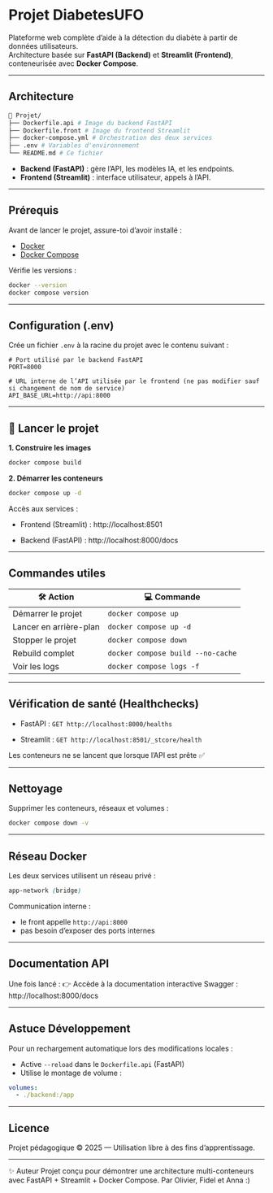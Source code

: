 # Projet DiabetesUFO

Plateforme web complète d’aide à la détection du diabète à partir de données utilisateurs.  
Architecture basée sur **FastAPI (Backend)** et **Streamlit (Frontend)**, conteneurisée avec **Docker Compose**.

---

## Architecture
```bash
📁 Projet/
├── Dockerfile.api # Image du backend FastAPI
├── Dockerfile.front # Image du frontend Streamlit
├── docker-compose.yml # Orchestration des deux services
├── .env # Variables d'environnement
└── README.md # Ce fichier
```

- **Backend (FastAPI)** : gère l’API, les modèles IA, et les endpoints.
- **Frontend (Streamlit)** : interface utilisateur, appels à l’API.

---

## Prérequis

Avant de lancer le projet, assure-toi d’avoir installé :

- [Docker](https://docs.docker.com/get-docker/)
- [Docker Compose](https://docs.docker.com/compose/)

Vérifie les versions :
```bash
docker --version
docker compose version
```

---

## Configuration (.env)

Crée un fichier `.env` à la racine du projet avec le contenu suivant :

```env
# Port utilisé par le backend FastAPI
PORT=8000

# URL interne de l’API utilisée par le frontend (ne pas modifier sauf si changement de nom de service)
API_BASE_URL=http://api:8000
```

---

## 🚀 Lancer le projet
**1. Construire les images**
```bash
docker compose build
```

**2. Démarrer les conteneurs**
```bash
docker compose up -d
```

Accès aux services :

- Frontend (Streamlit) : http://localhost:8501

- Backend (FastAPI) : http://localhost:8000/docs

---

## Commandes utiles

| 🛠️ Action | 💻 Commande |
|------------|-------------|
| Démarrer le projet | `docker compose up` |
| Lancer en arrière-plan | `docker compose up -d` |
| Stopper le projet | `docker compose down` |
| Rebuild complet | `docker compose build --no-cache` |
| Voir les logs | `docker compose logs -f` |


---

## Vérification de santé (Healthchecks)
- FastAPI : `GET http://localhost:8000/healths`

- Streamlit : `GET http://localhost:8501/_stcore/health`

Les conteneurs ne se lancent que lorsque l’API est prête ✅

---

## Nettoyage

Supprimer les conteneurs, réseaux et volumes :

```bash
docker compose down -v
```

---

## Réseau Docker
Les deux services utilisent un réseau privé :

```scss
app-network (bridge)
```

Communication interne :

- le front appelle  `http://api:8000`
- pas besoin d’exposer des ports internes

---

## Documentation API
Une fois lancé :
👉 Accède à la documentation interactive Swagger :
http://localhost:8000/docs

---

## Astuce Développement
Pour un rechargement automatique lors des modifications locales :

- Active `--reload` dans le `Dockerfile.api` (FastAPI)
- Utilise le montage de volume :

```yaml
volumes:
  - ./backend:/app
```

---

## Licence
Projet pédagogique © 2025 — Utilisation libre à des fins d’apprentissage.

---

✨ Auteur
Projet conçu pour démontrer une architecture multi-conteneurs avec FastAPI + Streamlit + Docker Compose.
Par Olivier, Fidel et Anna :)